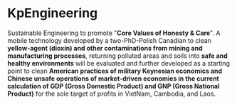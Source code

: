 # KpEngineering

Sustainable Engineering to promote "<b>Core Values of Honesty &amp; Care</b>". A mobile technology developed by a two-PhD-Polish Canadian to clean <b>yellow-agent (dioxin) and other contaminations from mining and manufacturing processes</b>, returning polluted areas and soils into <b>safe and healthy environments</b> will be evaluated and further developed as a starting point to clean <b>American practices of military Keynesian economics and Chinese unsafe operations of market-driven economies in the current calculation of GDP (Gross Domestic Product) and GNP (Gross National Product)</b> for the sole target of profits  in VietNam, Cambodia, and Laos. 
